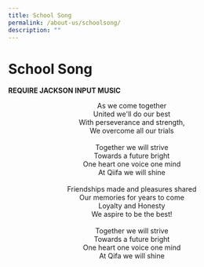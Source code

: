 ```yaml
---
title: School Song
permalink: /about-us/schoolsong/
description: ""
---
```

School Song
===========

**REQUIRE JACKSON INPUT MUSIC**

<center>As we come together<br>United we'll do our best<br>With perseverance and strength,<br>We overcome all our trials<br><br>Together we will strive<br>Towards a future bright<br>One heart one voice one mind<br>At Qiifa we will shine<br><br>Friendships made and pleasures shared<br>Our memories for years to come<br>Loyalty and Honesty<br>We aspire to be the best!<br><br>Together we will strive<br>Towards a future bright<br>One heart one voice one mind<br>At Qifa we will shine</center>